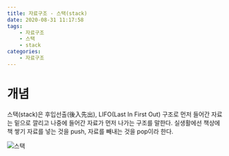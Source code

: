 ```yaml
---
title: 자료구조 - 스택(stack)
date: 2020-08-31 11:17:58
tags:
    - 자료구조
    - 스택
    - stack
categories:
    - 자료구조
---
```

# 개념
스택(stack)은 후입선출(後入先出), LIFO(Last In First Out) 구조로 먼저 들어간 자료는 밑으로 깔리고 나중에 들어간 자료가 먼저 나가는 구조를 말한다.
실생활에선 책상에 책 쌓기
자료를 넣는 것을 push, 자료를 빼내는 것을 pop이라 한다.

![스택](https://upload.wikimedia.org/wikipedia/commons/thumb/2/29/Data_stack.svg/450px-Data_stack.svg.png)